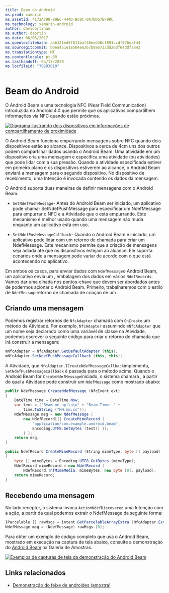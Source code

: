```yaml
---
title: Beam do Android
ms.prod: xamarin
ms.assetid: 4172A798-89EC-444D-BC0C-0A7DD67EF98C
ms.technology: xamarin-android
author: davidortinau
ms.author: daortin
ms.date: 06/06/2017
ms.openlocfilehash: aab121ed5f811baf38eed48cf891ccdf076eaf44
ms.sourcegitcommit: b0ea451e18504e6267b896732dd26df64ddfa843
ms.translationtype: MT
ms.contentlocale: pt-BR
ms.lasthandoff: 04/13/2020
ms.locfileid: "78293010"
---
```

# <a name="android-beam"></a>Beam do Android

O Android Beam é uma tecnologia NFC (Near Field Communication) introduzida no Android 4.0 que permite que os aplicativos compartilhem informações via NFC quando estão próximos.

[![Diagrama ilustrando dois dispositivos em informações de compartilhamento de proximidade](android-beam-images/androidbeam.png)](android-beam-images/androidbeam.png#lightbox)

O Android Beam funciona empurrando mensagens sobre NFC quando dois dispositivos estão ao alcance. Dispositivos a cerca de 4cm uns dos outros podem compartilhar dados usando o Android Beam. Uma atividade em um dispositivo cria uma mensagem e especifica uma atividade (ou atividades) que pode lidar com a sua pressão. Quando a atividade especificada estiver em primeiro plano e os dispositivos estiverem ao alcance, o Android Beam enviará a mensagem para o segundo dispositivo. No dispositivo de recebimento, uma Intenção é invocada contendo os dados da mensagem.

O Android suporta duas maneiras de definir mensagens com o Android Beam:

- `SetNdefPushMessage`- Antes do Android Beam ser iniciado, um aplicativo pode chamar SetNdefPushMessage para especificar um NdefMessage para empurrar o NFC e a Atividade que o está empurrando. Este mecanismo é melhor usado quando uma mensagem não muda enquanto um aplicativo está em uso.

- `SetNdefPushMessageCallback`- Quando o Android Beam é iniciado, um aplicativo pode lidar com um retorno de chamada para criar um NdefMessage. Este mecanismo permite que a criação de mensagens seja adiada até que os dispositivos estejam ao alcance. Ele suporta cenários onde a mensagem pode variar de acordo com o que está acontecendo no aplicativo.

Em ambos os casos, para enviar dados com `NdefMessage`o Android Beam, um aplicativo envia um , embalagem dos dados em vários `NdefRecords`. Vamos dar uma olhada nos pontos-chave que devem ser abordados antes de podermos acionar o Android Beam. Primeiro, trabalharemos com o estilo de `NdefMessage`retorno de chamada de criação de um .

## <a name="creating-a-message"></a>Criando uma mensagem

Podemos registrar retornos de `NfcAdapter` chamada com `OnCreate` um método da Atividade. Por exemplo, `NfcAdapter` assumindo `mNfcAdapter` que um nome seja declarado como uma variável de classe na Atividade, podemos escrever o seguinte código para criar o retorno de chamada que irá construir a mensagem:

```csharp
mNfcAdapter = NfcAdapter.GetDefaultAdapter (this);
mNfcAdapter.SetNdefPushMessageCallback (this, this);
```

A Atividade, que `NfcAdapter.ICreateNdefMessageCallback`implementa, `SetNdefPushMessageCallback` é passada para o método acima. Quando o Android Beam for `CreateNdefMessage`iniciado, o sistema chamará , a partir do qual a Atividade pode construir um `NdefMessage` como mostrado abaixo:

```csharp
public NdefMessage CreateNdefMessage (NfcEvent evt)
{
    DateTime time = DateTime.Now;
    var text = ("Beam me up!\n\n" + "Beam Time: " +
        time.ToString ("HH:mm:ss"));
    NdefMessage msg = new NdefMessage (
        new NdefRecord[]{ CreateMimeRecord (
            "application/com.example.android.beam",
            Encoding.UTF8.GetBytes (text)) });
        } };
    return msg;
}

public NdefRecord CreateMimeRecord (String mimeType, byte [] payload)
{
    byte [] mimeBytes = Encoding.UTF8.GetBytes (mimeType);
    NdefRecord mimeRecord = new NdefRecord (
        NdefRecord.TnfMimeMedia, mimeBytes, new byte [0], payload);
    return mimeRecord;
}
```

## <a name="receiving-a-message"></a>Recebendo uma mensagem

No lado receptor, o sistema invoca `ActionNdefDiscovered` uma Intenção com a ação, a partir da qual podemos extrair o NdefMessage da seguinte forma:

```csharp
IParcelable [] rawMsgs = intent.GetParcelableArrayExtra (NfcAdapter.ExtraNdefMessages);
NdefMessage msg = (NdefMessage) rawMsgs [0];
```

Para obter um exemplo de código completo que usa o Android Beam, mostrado em execução na captura de tela abaixo, consulte a demonstração do [Android Beam](https://docs.microsoft.com/samples/xamarin/monodroid-samples/androidbeamdemo) na Galeria de Amostras.

[![Exemplos de capturas de tela da demonstração do Android Beam](android-beam-images/24.png)](android-beam-images/24.png#lightbox)

## <a name="related-links"></a>Links relacionados

- [Demonstração do feixe de androides (amostra)](https://docs.microsoft.com/samples/xamarin/monodroid-samples/androidbeamdemo)
